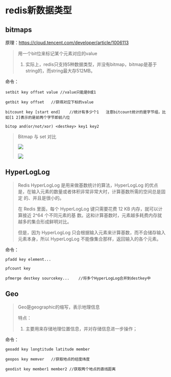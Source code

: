 # redis新数据类型

## bitmaps

原理：https://cloud.tencent.com/developer/article/1006113

> 用一个bit位来标记某个元素对应的value
>
> 1. 实际上，redis只支持5种数据类型，并没有bitmap，bitmap是基于string的，而string最大存512MB。



命令：

```redis
setbit key offset value	//value只能是0或1

getbit key offset	//获得对应下标的value

bitcount key [start end]	//统计有多少个1	注意bitcount统计的是字节组，比如[1 2]表示的是前两个字节即前八位

bitop and(or/not/xor) <destkey> key1 key2
```



> Bitmap 与 set 对比
>
> ![](C:\Users\10757\Desktop\redis-learn\img\bitmap.png)
>
> ![](C:\Users\10757\Desktop\redis-learn\img\bitmap不适用情况.png)





## HyperLogLog

> Redis HyperLogLog 是用来做基数统计的算法，HyperLogLog 的优点是，在输入元素的数量或者体积非常非常大时，计算基数所需的空间总是固定 的、并且是很小的。
>
> 在 Redis 里面，每个 HyperLogLog 键只需要花费 12 KB 内存，就可以计算接近 2^64 个不同元素的基 数。这和计算基数时，元素越多耗费内存就越多的集合形成鲜明对比。
>
> 但是，因为 HyperLogLog 只会根据输入元素来计算基数，而不会储存输入元素本身，所以 HyperLogLog 不能像集合那样，返回输入的各个元素。



命令：

```redis
pfadd key element...

pfcount key

pfmerge destkey sourcekey...	//将多个HyperLogLog合并到destkey中
```









## Geo

> Geo是geographic的缩写，表示地理信息
>
> 特点：
>
> 1. 主要用来存储地理位置信息，并对存储信息进一步操作；



命令：

```redis
geoadd key longtitude latitude member

geopos key memver	//获取地点的经度纬度

geodist key member1 member2 //获取两个地点的直线距离
```


































